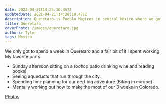 ```yaml
---
date: 2022-04-21T14:28:10.457Z 
updatedDate: 2022-04-21T14:28:10.475Z
description: Queretaro is Pueblo Magicos in central Mexico where we got to spend a week. In addition to taking in wine, cheese, and beautiful aqueducts we took the week to plan our trip to Denver and the weeks following. 
title: Queretaro
coverPhoto: /images/queretaro.jpg
authors: Tyler
tags: Mexico
---
```

We only got to spend a week in Queretaro and a fair bit of it I spent working. My favorite parts

* Sunday afternoon sitting on a rooftop patio drinking wine and reading books!
* Seeing aqueducts that run through the city.
* Spending time planning for our next big adventure (Biking in europe)
* Mentally working out how to make the most of our 3 weeks in Colorado.

[Photos](https://photos.app.goo.gl/8XEn8DWtknyd4vtf7)
